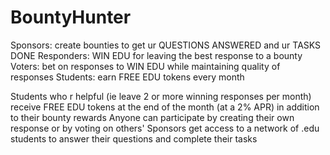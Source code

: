 # BountyHunter

Sponsors: create bounties to get ur QUESTIONS ANSWERED and ur TASKS DONE
Responders: WIN EDU for leaving the best response to a bounty
Voters: bet on responses to WIN EDU while maintaining quality of responses
Students: earn FREE EDU tokens every month

Students who r helpful (ie leave 2 or more winning responses per month) receive FREE EDU tokens at the end of the month (at a 2% APR) in addition to their bounty rewards
Anyone can participate by creating their own response or by voting on others' 
Sponsors get access to a network of .edu students to answer their questions and complete their tasks 
